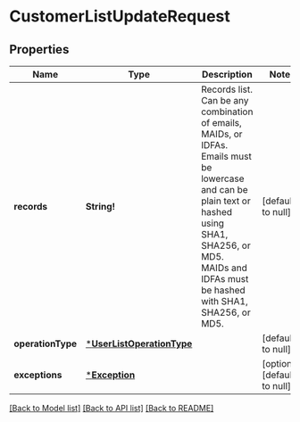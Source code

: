 # CustomerListUpdateRequest

## Properties
Name | Type | Description | Notes
------------ | ------------- | ------------- | -------------
**records** | **String!** | Records list. Can be any combination of emails, MAIDs, or IDFAs. Emails must be lowercase and can be plain text or hashed using SHA1, SHA256, or MD5. MAIDs and IDFAs must be hashed with SHA1, SHA256, or MD5. | [default to null]
**operationType** | [***UserListOperationType**](UserListOperationType.md) |  | [default to null]
**exceptions** | [***Exception**](.md) |  | [optional] [default to null]

[[Back to Model list]](../README.md#documentation-for-models) [[Back to API list]](../README.md#documentation-for-api-endpoints) [[Back to README]](../README.md)


